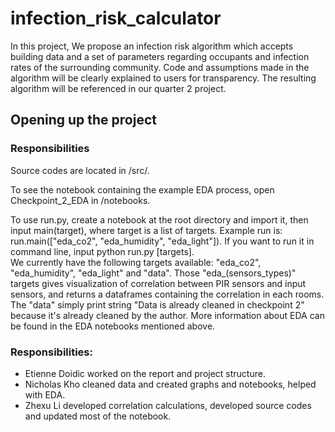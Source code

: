 # infection_risk_calculator
In this project, We propose an infection risk algorithm which accepts building data and a set of parameters regarding occupants and infection rates of the surrounding community. Code and assumptions made in the algorithm will be clearly explained to users for transparency. The resulting algorithm will be referenced in our quarter 2 project. 




## Opening up the project

### Responsibilities

Source codes are located in /src/. 

To see the notebook containing the example EDA process, open Checkpoint_2_EDA in /notebooks.

To use run.py, create a notebook at the root directory and import it, then input main(target), 
where target is a list of targets. Example run is: run.main(["eda_co2", "eda_humidity", "eda_light"]). If you want to run it in command line, input python run.py [targets].  
We currently have the following targets available: "eda_co2", "eda_humidity", "eda_light" and "data". Those "eda_(sensors_types)" targets gives visualization of correlation between PIR sensors and input sensors, and returns a dataframes containing the correlation in each rooms. The "data" simply print string "Data is already cleaned in checkpoint 2" because it's already cleaned by the author. More information about EDA can be found in the EDA notebooks mentioned above. 



### Responsibilities:

* Etienne Doidic worked on the report and project structure.
* Nicholas Kho cleaned data and created graphs and notebooks, helped with EDA. 
* Zhexu Li developed correlation calculations, developed source codes and updated most of the notebook. 
